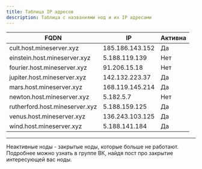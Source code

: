 ```yaml
---
title: Таблица IP адресов
description: Таблица с названиями нод и их IP адресами 
---
```


| FQDN                           | IP              | Активна |
|--------------------------------|-----------------|---------|
| cult.host.mineserver.xyz       | 185.186.143.152 | Да      |
| einstein.host.mineserver.xyz   | 5.188.119.139   | Нет     |
| fourier.host.mineserver.xyz    | 91.206.15.18    | Нет     |
| jupiter.host.mineserver.xyz    | 142.132.223.37  | Да      |
| mars.host.mineserver.xyz       | 168.119.145.214 | Да      |
| newton.host.mineserver.xyz     | 5.182.5.7       | Нет     |
| rutherford.host.mineserver.xyz | 5.188.159.125   | Да      |
| venus.host.mineserver.xyz      | 136.243.103.125 | Да      |
| wind.host.mineserver.xyz       | 5.188.141.184   | Да      |

---

Неактивные ноды - закрытые ноды, которые больше не работают.
Подробнее можно узнать в группе ВК, найдя пост про закрытие интересующей вас ноды.
